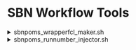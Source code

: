 # SBN Workflow Tools

<details><summary>sbnpoms_wrapperfcl_maker.sh</summary>
  Purpose: Make an empty wrapper fcl file.<br>
  <br>
  Usage: sbnpoms_wrapperfcl_maker.sh [options]<br>
  <br>
  Options:<br>
  <br>
  \-h|-?|--help        - Print help message.<br>
  \--fclname <fcl>     - Wrapped fcl file.<br>
  \--wrappername <fcl> - Wrapper fcl file.<br>
  
</details>

<details><summary>sbnpoms_runnumber_injector.sh</summary>
  Purpose: Append run and subrun overrides to fcl file.<br>
           Subrun follows $PROCESS+1, and wraps by incrementing<br>
           the run number when the subrun exceeds the maximum.<br>
  <br>
  Usage: sbnpoms_runnumber_injector.sh [options]<br>
  <br>
  Options:<br>
  <br>
  \-h|-?|--help          - Print help message.<br>
  \--fcl <fcl>           - Fcl file to append (default standard output).<br>
  \--subruns_per_run <n> - Number of subruns per run (default 100).<br>
  \--process <process>   - Specify process number (default $PROCESS).<br>
  \--run <run>           - Specify base run number (default 1).<br>
  
</details>
